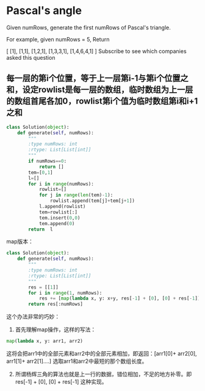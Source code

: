 # Pascal's angle

Given numRows, generate the first numRows of Pascal's triangle.

For example, given numRows = 5,
Return

[
     [1],
    [1,1],
   [1,2,1],
  [1,3,3,1],
 [1,4,6,4,1]
]
Subscribe to see which companies asked this question

## 每一层的第i个位置，等于上一层第i-1与第i个位置之和，设定rowlist是每一层的数组，临时数组为上一层的数组首尾各加0，rowlist第i个值为临时数组第i和i+1之和

```python
class Solution(object):
    def generate(self, numRows):
        """
        :type numRows: int
        :rtype: List[List[int]]
        """
        if numRows==0:
            return []
        tem=[0,1]
        l=[]
        for i in range(numRows):
            rowlist=[]
            for j in range(len(tem)-1):
                rowlist.append(tem[j]+tem[j+1])
            l.append(rowlist)
            tem=rowlist[:]
            tem.insert(0,0)
            tem.append(0)
        return  l

```
map版本：

```python
class Solution(object):
    def generate(self, numRows):
        """
        :type numRows: int
        :rtype: List[List[int]]
        """
        res = [[1]]
        for i in range(1, numRows):
            res += [map(lambda x, y: x+y, res[-1] + [0], [0] + res[-1])]
        return res[:numRows]

```
这个办法非常的巧妙：
1. 首先理解map操作，这样的写法：
```python
map(lambda x, y: arr1, arr2)
```
这将会把arr1中的全部元素和arr2中的全部元素相加，即返回：[arr1[0]+ arr2[0], arr1[1]+ arr2[1]....] 选取arr1和arr2中最短的那个数组长度。

2. 所谓杨辉三角的算法也就是上一行的数据，错位相加，不足的地方补零。即
res[-1] + [0], [0] + res[-1] 这种实现。
